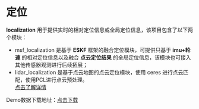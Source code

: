 # 定位  
**localization** 用于提供实时的相对定位信息或全局定位信息，该项目包含了以下两个模块： 
- msf_localization 是基于 **ESKF** 框架的融合定位模块，可提供只基于 **imu+轮速** 的相对定位信息以及融合 **点云定位结果** 的全局定位信息，该模块也可接入其他传感器观测进行后续拓展；
- lidar_localization 是基于点云地图的点云定位模块，使用 ceres 进行点云匹配，使用PCL进行点云预处理。  
[点击了解详情](http://gitlab.robosense.cn/super_sensor_sdk/ros2_sdk/localization/-/blob/main/README_zh.md)   

Demo数据下载地址：[点击下载](https://cdn.robosense.cn/AC1localization_demo.zip)  